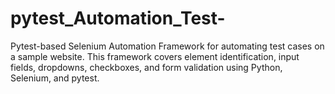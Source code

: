 # pytest_Automation_Test-
Pytest-based Selenium Automation Framework for automating test cases on a sample website. This framework covers element identification, input fields, dropdowns, checkboxes, and form validation using Python, Selenium, and pytest.
